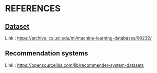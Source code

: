 # REFERENCES

## [Dataset](https://archive.ics.uci.edu/ml/machine-learning-databases/00232/)
Link : https://archive.ics.uci.edu/ml/machine-learning-databases/00232/

## Recommendation systems
Link : https://opensourcelibs.com/lib/recommender-system-datasets
